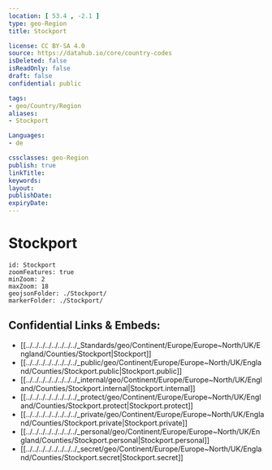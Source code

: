 ```yaml
---
location: [ 53.4 , -2.1 ] 
type: geo-Region
title: Stockport

license: CC BY-SA 4.0
source: https://datahub.io/core/country-codes
isDeleted: false
isReadOnly: false
draft: false
confidential: public

tags:
- geo/Country/Region
aliases:
- Stockport

Languages:
- de

cssclasses: geo-Region
publish: true
linkTitle: 
keywords: 
layout: 
publishDate: 
expiryDate: 
---
```


# Stockport

```leaflet
id: Stockport
zoomFeatures: true 
minZoom: 2 
maxZoom: 18
geojsonFolder: ./Stockport/
markerFolder: ./Stockport/
```


## Confidential Links & Embeds: 
- [[../../../../../../../../_Standards/geo/Continent/Europe/Europe~North/UK/England/Counties/Stockport|Stockport]] 
- [[../../../../../../../../_public/geo/Continent/Europe/Europe~North/UK/England/Counties/Stockport.public|Stockport.public]] 
- [[../../../../../../../../_internal/geo/Continent/Europe/Europe~North/UK/England/Counties/Stockport.internal|Stockport.internal]] 
- [[../../../../../../../../_protect/geo/Continent/Europe/Europe~North/UK/England/Counties/Stockport.protect|Stockport.protect]] 
- [[../../../../../../../../_private/geo/Continent/Europe/Europe~North/UK/England/Counties/Stockport.private|Stockport.private]] 
- [[../../../../../../../../_personal/geo/Continent/Europe/Europe~North/UK/England/Counties/Stockport.personal|Stockport.personal]] 
- [[../../../../../../../../_secret/geo/Continent/Europe/Europe~North/UK/England/Counties/Stockport.secret|Stockport.secret]] 

